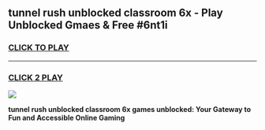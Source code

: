 
## tunnel rush unblocked classroom 6x - Play Unblocked Gmaes & Free #6nt1i
<h3>
<a href="https://news.freeplayer.one?title=tunnel_rush_unblocked_classroom_6x&ref=24F">CLICK TO PLAY</a></h3>
<hr>

<h3>
<a href="https://news.freeplayer.one?title=tunnel_rush_unblocked_classroom_6x&ref=24F">CLICK 2 PLAY</a>
  
</h3>

<a href="https://news.freeplayer.one?title=tunnel_rush_unblocked_classroom_6x&ref=24F/"><img src="https://clearcache.store/games.png"></a>


**tunnel rush unblocked classroom 6x games unblocked: Your Gateway to Fun and Accessible Online Gaming**
